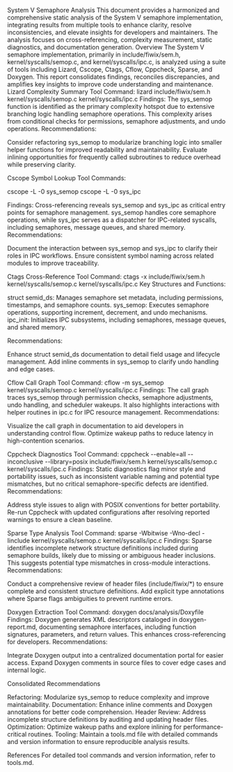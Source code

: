 System V Semaphore Analysis
This document provides a harmonized and comprehensive static analysis of the System V semaphore implementation, integrating results from multiple tools to enhance clarity, resolve inconsistencies, and elevate insights for developers and maintainers. The analysis focuses on cross-referencing, complexity measurement, static diagnostics, and documentation generation.
Overview
The System V semaphore implementation, primarily in include/fiwix/sem.h, kernel/syscalls/semop.c, and kernel/syscalls/ipc.c, is analyzed using a suite of tools including Lizard, Cscope, Ctags, Cflow, Cppcheck, Sparse, and Doxygen. This report consolidates findings, reconciles discrepancies, and amplifies key insights to improve code understanding and maintenance.
Lizard Complexity Summary
Tool Command: lizard include/fiwix/sem.h kernel/syscalls/semop.c kernel/syscalls/ipc.c
Findings: The sys_semop function is identified as the primary complexity hotspot due to extensive branching logic handling semaphore operations. This complexity arises from conditional checks for permissions, semaphore adjustments, and undo operations.
Recommendations: 

Consider refactoring sys_semop to modularize branching logic into smaller helper functions for improved readability and maintainability.
Evaluate inlining opportunities for frequently called subroutines to reduce overhead while preserving clarity.

Cscope Symbol Lookup
Tool Commands:

cscope -L -0 sys_semop
cscope -L -0 sys_ipc

Findings: Cross-referencing reveals sys_semop and sys_ipc as critical entry points for semaphore management. sys_semop handles core semaphore operations, while sys_ipc serves as a dispatcher for IPC-related syscalls, including semaphores, message queues, and shared memory.
Recommendations: 

Document the interaction between sys_semop and sys_ipc to clarify their roles in IPC workflows.
Ensure consistent symbol naming across related modules to improve traceability.

Ctags Cross-Reference
Tool Command: ctags -x include/fiwix/sem.h kernel/syscalls/semop.c kernel/syscalls/ipc.c
Key Structures and Functions:

struct semid_ds: Manages semaphore set metadata, including permissions, timestamps, and semaphore counts.
sys_semop: Executes semaphore operations, supporting increment, decrement, and undo mechanisms.
ipc_init: Initializes IPC subsystems, including semaphores, message queues, and shared memory.

Recommendations:

Enhance struct semid_ds documentation to detail field usage and lifecycle management.
Add inline comments in sys_semop to clarify undo handling and edge cases.

Cflow Call Graph
Tool Command: cflow -m sys_semop kernel/syscalls/semop.c kernel/syscalls/ipc.c
Findings: The call graph traces sys_semop through permission checks, semaphore adjustments, undo handling, and scheduler wakeups. It also highlights interactions with helper routines in ipc.c for IPC resource management.
Recommendations:

Visualize the call graph in documentation to aid developers in understanding control flow.
Optimize wakeup paths to reduce latency in high-contention scenarios.

Cppcheck Diagnostics
Tool Command: cppcheck --enable=all --inconclusive --library=posix include/fiwix/sem.h kernel/syscalls/semop.c kernel/syscalls/ipc.c
Findings: Static diagnostics flag minor style and portability issues, such as inconsistent variable naming and potential type mismatches, but no critical semaphore-specific defects are identified.
Recommendations:

Address style issues to align with POSIX conventions for better portability.
Re-run Cppcheck with updated configurations after resolving reported warnings to ensure a clean baseline.

Sparse Type Analysis
Tool Command: sparse -Wbitwise -Wno-decl -Iinclude kernel/syscalls/semop.c kernel/syscalls/ipc.c
Findings: Sparse identifies incomplete network structure definitions included during semaphore builds, likely due to missing or ambiguous header inclusions. This suggests potential type mismatches in cross-module interactions.
Recommendations:

Conduct a comprehensive review of header files (include/fiwix/*) to ensure complete and consistent structure definitions.
Add explicit type annotations where Sparse flags ambiguities to prevent runtime errors.

Doxygen Extraction
Tool Command: doxygen docs/analysis/Doxyfile
Findings: Doxygen generates XML descriptors cataloged in doxygen-report.md, documenting semaphore interfaces, including function signatures, parameters, and return values. This enhances cross-referencing for developers.
Recommendations:

Integrate Doxygen output into a centralized documentation portal for easier access.
Expand Doxygen comments in source files to cover edge cases and internal logic.

Consolidated Recommendations

Refactoring: Modularize sys_semop to reduce complexity and improve maintainability.
Documentation: Enhance inline comments and Doxygen annotations for better code comprehension.
Header Review: Address incomplete structure definitions by auditing and updating header files.
Optimization: Optimize wakeup paths and explore inlining for performance-critical routines.
Tooling: Maintain a tools.md file with detailed commands and version information to ensure reproducible analysis results.

References
For detailed tool commands and version information, refer to tools.md.
